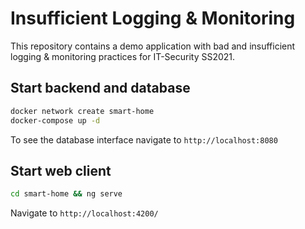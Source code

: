 # Insufficient Logging & Monitoring

This repository contains a demo application with bad and insufficient logging & monitoring practices for IT-Security SS2021.

## Start backend and database

```sh
docker network create smart-home
docker-compose up -d
```

To see the database interface navigate to `http://localhost:8080`

## Start web client

```sh
cd smart-home && ng serve
```

Navigate to `http://localhost:4200/`
